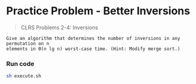 # Practice Problem - Better Inversions

> CLRS Problems 2-4: Inversions

```text
Give an algorithm that determines the number of inversions in any permutation on n
elements in Θ(n lg n) worst-case time. (Hint: Modify merge sort.)
```

### Run code

```bash
sh execute.sh
```
